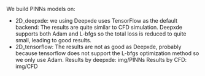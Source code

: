 We build PINNs models on:
- 2D_deepxde: we using Deepxde uses TensorFlow as the default backend: The results are quite similar to CFD simulation. Deepxde supports both Adam and L-bfgs so the total loss is reduced to quite small, leading to good results.
- 2D_tensorflow: The results are not as good as Deepxde, probably because tensorflow does not support the L-bfgs optimization method so we only use Adam.
Results by deepxde: img/PINNs
Results by CFD: img/CFD
